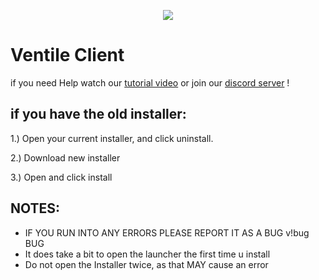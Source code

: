 <p align="center">
    <a href="https://cdn.discordapp.com/icons/830150823652491324/a_8ae5da1a866f69ac8fb4062464ba3d0f.webp?size=128">
        <img src="https://cdn.discordapp.com/icons/830150823652491324/a_8ae5da1a866f69ac8fb4062464ba3d0f.webp?size=128" />
    </a>
</p>

# Ventile Client

if you need Help watch our [tutorial video](https://youtu.be/qllecIdiE-4) or join our [discord server](https://discord.gg/vm4SYSqsde) !


## if you have the old installer:

1.) Open your current installer, and click uninstall. 

2.) Download new installer

3.) Open and click install

## NOTES: 
 - IF YOU RUN INTO ANY ERRORS PLEASE REPORT IT AS A BUG v!bug BUG
 - It does take a bit to open the launcher the first time u install
 - Do not open the Installer twice, as that MAY cause an error
